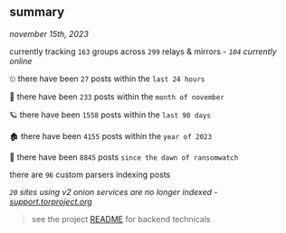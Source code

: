 
## summary
_november 15th, 2023_

currently tracking `163` groups across `299` relays & mirrors - _`104` currently online_

⏲ there have been `27` posts within the `last 24 hours`

🦈 there have been `233` posts within the `month of november`

🪐 there have been `1558` posts within the `last 90 days`

🏚 there have been `4155` posts within the `year of 2023`

🦕 there have been `8845` posts `since the dawn of ransomwatch`

there are `96` custom parsers indexing posts

_`20` sites using v2 onion services are no longer indexed - [support.torproject.org](https://support.torproject.org/onionservices/v2-deprecation/)_

> see the project [README](https://github.com/joshhighet/ransomwatch#ransomwatch--) for backend technicals
